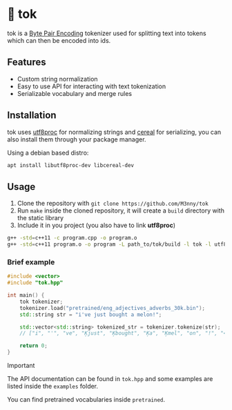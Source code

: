 # 🍫 tok

tok is a [Byte Pair Encoding](https://en.wikipedia.org/wiki/Byte_pair_encoding) tokenizer used for splitting text into tokens which can then be encoded into ids.

## Features
- Custom string normalization
- Easy to use API for interacting with text tokenization
- Serializable vocabulary and merge rules

## Installation
tok uses [utf8proc](https://github.com/JuliaStrings/utf8proc) for normalizing strings and [cereal](https://github.com/USCiLab/cereal) for serializing, you can also install them through your package manager.

Using a debian based distro:
```bash
apt install libutf8proc-dev libcereal-dev
```

## Usage
1. Clone the repository with `git clone https://github.com/M3nny/tok`
2. Run `make` inside the cloned repository, it will create a `build` directory with the static library
3. Include it in you project (you also have to link **utf8proc**)

```bash
g++ -std=c++11 -c program.cpp -o program.o
g++ -std=c++11 program.o -o program -L path_to/tok/build -l tok -l utf8proc
```

### Brief example
```c++
#include <vector>
#include "tok.hpp"

int main() {
    tok tokenizer;
    tokenizer.load("pretrained/eng_adjectives_adverbs_30k.bin");
    std::string str = "i've just bought a melon!";

    std::vector<std::string> tokenized_str = tokenizer.tokenize(str);
    // ["i", "'", "ve", "Ķjust", "Ķbought", "Ķa", "Ķmel", "on", "!", "<|eot|>"]

    return 0;
}
```

> [!IMPORTANT]
> The API documentation can be found in `tok.hpp` and some examples are listed inside the `examples` folder.
> 
> You can find pretrained vocabularies inside `pretrained`.
